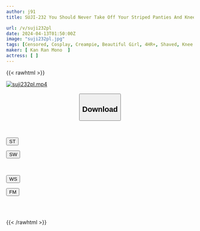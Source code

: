 ```yaml
---
author: j91
title: SUJI-232 You Should Never Take Off Your Striped Panties And Knee Highs... 4 Hours Of Creampie Sex With Little Twin Tails

url: /v/suji232pl
date: 2024-04-13T01:50:00Z
image: "suji232pl.jpg"
tags: [Censored, Cosplay, Creampie, Beautiful Girl, 4HR+, Shaved, Knee Socks	]
maker: [ Kan Ran Mono  ]
actress: [ ]
---
```



{{< rawhtml >}}

<div class="video" data-videoid="Voxb1XwplBtOZL">
    <a href="javascript:;">
        <img src="/v/suji232pl/suji232pl.jpg" width="WIDTH" height="HEIGHT" alt="suji232pl.mp4" loading="lazy">
    </a>
</div>

<script type="text/javascript" src="https://j91.asia/asset/on-demand-st.js"></script>

<br>
  <link rel="stylesheet" href="https://j91.asia/asset/bs5.css">
  
  <center>
  <button class="btn btn-primary" type="button" data-bs-toggle="collapse" data-bs-target=".multi-collapse" aria-expanded="false" aria-controls="multiCollapseExample1 multiCollapseExample2"><h2>Download</h2></button></center>
</p>
<div class="row">
  <div class="col">
    <div class="collapse multi-collapse" id="multiCollapseExample1">
      <div class="card card-body">
	      	      <br>
<div class="buttons">  
<p><a href="https://streamtape.to/v/Voxb1XwplBtOZL" target="_blank"><button class="btn-hover color-3"><i class="fa fa-download"></i> ST</button></a></p>
<p><a href="https://asnwish.com/lvji00kz4n3s" target="_blank"><button class="btn-hover color-2"><i class="fa fa-download"></i> SW</button></a></p></div>
    </div>
  </div>
</div>
  <div class="col">
    <div class="collapse multi-collapse" id="multiCollapseExample2">
      <div class="card card-body">
	      <br>
<div class="buttons">
<p><a href="https://wolfstream.tv/pyfct10lk0vr"><button class="btn-hover color-9"><i class="fa fa-download"></i> WS</button></a></p>
<p><a href="https://filemoon.sx/d/hs1q4pllfter"><button class="btn-hover color-8"><i class="fa fa-download"></i> FM</button></a></p></div>
<br><br>
      </div>
    </div>
  </div>
</div>

{{< /rawhtml >}}